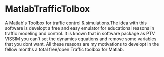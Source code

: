 # MatlabTrafficTolbox
A Matlab's Toolbox for traffic control &amp; simulations.The idea with this software is developt a free and easy emulator for educational reasons in traffic modeling and control. It is known that in software package as PTV VISSIM you can't set the dynamics equations and remove some variables that you dont want. All these reasons are my motivations to developt in the fellow months a total free/open Traffic toolbox for Matlab.
